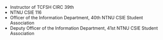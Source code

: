 * Instructor of TCFSH CIRC 39th
* NTNU CSIE 116
* Officer of the Information Department, 40th NTNU CSIE Student Association
* Deputy Officer of the Information Department, 41st NTNU CSIE Student Association
<!---
Darrin-Lin/Darrin-Lin is a ✨ special ✨ repository because its `README.md` (this file) appears on your GitHub profile.
You can click the Preview link to take a look at your changes.
--->
